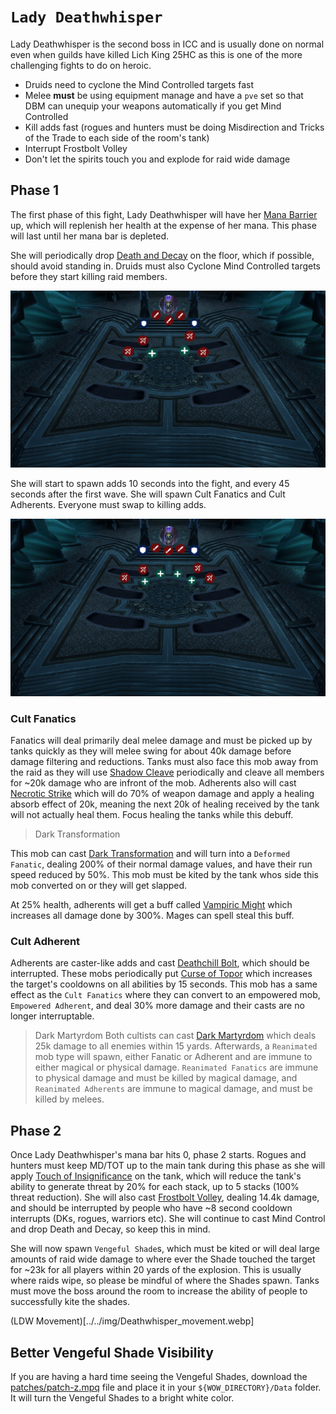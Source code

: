 # `Lady Deathwhisper`

Lady Deathwhisper is the second boss in ICC and is usually done on normal
even when guilds have killed Lich King 25HC as this is one of the more challenging
fights to do on heroic.

- Druids need to cyclone the Mind Controlled targets fast
- Melee **must** be using equipment manage and have a `pve` set so that 
DBM can unequip your weapons automatically if you get Mind Controlled
- Kill adds fast (rogues and hunters must be doing Misdirection and Tricks of 
the Trade to each side of the room's tank)
- Interrupt Frostbolt Volley
- Don't let the spirits touch you and explode for raid wide damage

## Phase 1

The first phase of this fight, Lady Deathwhisper will have her 
[Mana Barrier](https://www.wowhead.com/wotlk/spell=70842/mana-barrier) up,
which will replenish her health at the expense of her mana. This phase will last
until her mana bar is depleted.

She will periodically drop
[Death and Decay](https://www.wowhead.com/wotlk/spell=71001/death-and-decay)
on the floor, which if possible, should avoid standing in. Druids must also
Cyclone Mind Controlled targets before they start killing raid members.

![Death and Decay](../../img/Deathwhisper_death_and_decay.webp)

She will start to spawn adds 10 seconds into the fight, and every 45 seconds
after the first wave. She will spawn Cult Fanatics and Cult Adherents. 
Everyone must swap to killing adds.

![Adds positioning](../../img/Deathwhisper_adds.webp)


### Cult Fanatics

Fanatics will deal primarily deal melee damage and must be picked up by tanks
quickly as they will melee swing for about 40k damage before damage filtering
and reductions. Tanks must also face this mob away from the raid as they will
use [Shadow Cleave](https://www.wowhead.com/wotlk/spell=70670/shadow-cleave)
periodically and cleave all members for ~20k damage who are infront of the mob.
Adherents also will cast [Necrotic Strike](https://www.wowhead.com/wotlk/spell=70659/necrotic-strike)
which will do 70% of weapon damage and apply a healing absorb effect of 20k, 
meaning the next 20k of healing received by the tank will not actually heal
them. Focus healing the tanks while this debuff.

> Dark Transformation

This mob can cast [Dark Transformation](https://www.wowhead.com/wotlk/spell=70900/dark-transformation)
and will turn into a `Deformed Fanatic`, dealing 200% of their normal damage 
values, and have their run speed reduced by 50%. This mob must be kited by the
tank whos side this mob converted on or they will get slapped.

At 25% health, adherents will get a buff called 
[Vampiric Might](https://www.wowhead.com/wotlk/spell=70674/vampiric-might) which
increases all damage done by 300%. Mages can spell steal this buff.

### Cult Adherent

Adherents are caster-like adds and cast 
[Deathchill Bolt](https://www.wowhead.com/wotlk/spell=70594/deathchill-bolt),
which should be interrupted. These mobs periodically put 
[Curse of Topor](https://www.wowhead.com/wotlk/spell=71237/curse-of-torpor)
which increases the target's cooldowns on all abilities by 15 seconds.
This mob has a same effect as the `Cult Fanatics` where they can convert to
an empowered mob, `Empowered Adherent`, and deal 30% more damage and their casts
are no longer interruptable.

> Dark Martyrdom
Both cultists can cast [Dark Martyrdom](https://www.wowhead.com/wotlk/spell=70903/dark-martyrdom)
which deals 25k damage to all enemies within 15 yards. Afterwards, a `Reanimated`
mob type will spawn, either Fanatic or Adherent and are immune to either magical
or physical damage. `Reanimated Fanatics` are immune to physical damage and must
be killed by magical damage, and `Reanimated Adherents` are immune to magical damage,
and must be killed by melees.

## Phase 2

Once Lady Deathwhisper's mana bar hits 0, phase 2 starts. Rogues and hunters
must keep MD/TOT up to the main tank during this phase as she will apply
[Touch of Insignificance](https://www.wowhead.com/wotlk/spell=71204/touch-of-insignificance)
on the tank, which will reduce the tank's ability to generate threat by 20%
for each stack, up to 5 stacks (100% threat reduction). She will also cast
[Frostbolt Volley](https://www.wowhead.com/wotlk/spell=72905/frostbolt-volley),
dealing 14.4k damage, and should be interrupted by people who have ~8 second
cooldown interrupts (DKs, rogues, warriors etc). She will continue to cast 
Mind Control and drop Death and Decay, so keep this in mind.

She will now spawn `Vengeful Shade`s, which must be kited or will deal
large amounts of raid wide damage to where ever the Shade touched the target
for ~23k for all players within 20 yards of the explosion.
This is usually where raids wipe, so please be mindful of where
the Shades spawn. Tanks must move the boss around the room to increase
the ability of people to successfully kite the shades.

(LDW Movement)[../../img/Deathwhisper_movement.webp]

## Better Vengeful Shade Visibility

If you are having a hard time seeing the Vengeful Shades, download
the [patches/patch-z.mpq](../../patches/patch-z.mpq) file and place it in your `${WOW_DIRECTORY}/Data` folder.
It will turn the Vengeful Shades to a bright white color.
